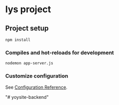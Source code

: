 # lys project

## Project setup
```
npm install
```

### Compiles and hot-reloads for development
```
nodemon app-server.js
```
### Customize configuration
See [Configuration Reference](https://cli.vuejs.org/config/).

"# yoysite-backend" 
